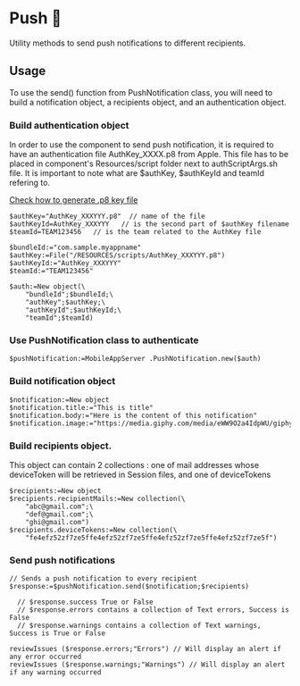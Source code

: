 # Push 🔔

Utility methods to send push notifications to different recipients.

## Usage

To use the send() function from PushNotification class, you will need to build a notification object, a recipients object, and an authentication object.

### Build authentication object
In order to use the component to send push notification, it is required to have an authentication file AuthKey_XXXX.p8 from Apple.
This file has to be placed in component's Resources/script folder next to authScriptArgs.sh file.
It is important to note what are $authKey, $authKeyId and teamId refering to.

<a href="../Generate_p8.md">Check how to generate .p8 key file</a>

```4d
$authKey="AuthKey_XXXYYY.p8"  // name of the file
$authKeyId=AuthKey_XXXYYY   // is the second part of $authKey filename
$teamId=TEAM123456   // is the team related to the AuthKey file
```

```4d
$bundleId:="com.sample.myappname"
$authKey:=File("/RESOURCES/scripts/AuthKey_XXXYYY.p8")
$authKeyId:="AuthKey_XXXYYY"
$teamId:="TEAM123456"

$auth:=New object(\
    "bundleId";$bundleId;\
    "authKey";$authKey;\
    "authKeyId";$authKeyId;\
    "teamId";$teamId)
```


### Use PushNotification class to authenticate
```4d
$pushNotification:=MobileAppServer .PushNotification.new($auth)
```


### Build notification object

```4d
$notification:=New object
$notification.title:="This is title"
$notification.body:="Here is the content of this notification"
$notification.image:="https://media.giphy.com/media/eWW9O2a4IdpWU/giphy.gif"
```


### Build recipients object. 
This object can contain 2 collections : one of mail addresses whose deviceToken will be retrieved in Session files, and one of deviceTokens

```4d
$recipients:=New object
$recipients.recipientMails:=New collection(\
    "abc@gmail.com";\
    "def@gmail.com";\
    "ghi@gmail.com")
$recipients.deviceTokens:=New collection(\
    "fe4efz52zf7ze5ffe4efz52zf7ze5ffe4efz52zf7ze5ffe4efz52zf7ze5f")
```


### Send push notifications
```4d
// Sends a push notification to every recipient
$response:=$pushNotification.send($notification;$recipients)

  // $response.success True or False
  // $response.errors contains a collection of Text errors, Success is False
  // $response.warnings contains a collection of Text warnings, Success is True or False

reviewIssues ($response.errors;"Errors") // Will display an alert if any error occurred
reviewIssues ($response.warnings;"Warnings") // Will display an alert if any warning occurred
```
